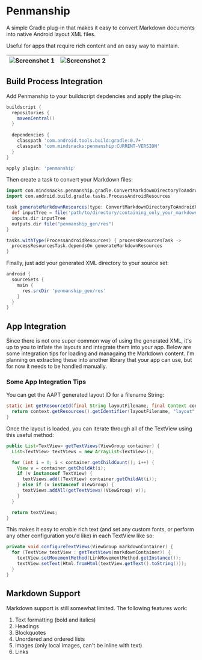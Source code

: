 # Penmanship

A simple Gradle plug-in that makes it easy to convert Markdown documents into native Android layout XML files.

Useful for apps that require rich content and an easy way to maintain.

| ![Screenshot 1](https://raw.github.com/mindsnacks/penmanship/master/readme_assets/penmanship_1.png)         | ![Screenshot 2](https://raw.github.com/mindsnacks/penmanship/master/readme_assets/penmanship_2.png)           |
| ------------- | ------------- |

## Build Process Integration
Add Penmanship to your buildscript depdencies and apply the plug-in:

```groovy
buildscript {
  repositories {
    mavenCentral()
  }
  
  dependencies {
    classpath 'com.android.tools.build:gradle:0.7+'
    classpath 'com.mindsnacks:penmanship:CURRENT-VERSION'
  }
}

apply plugin: 'penmanship'
```

Then create a task to convert your Markdown files:

```groovy
import com.mindsnacks.penmanship.gradle.ConvertMarkdownDirectoryToAndroidResourcesDirectoryTask
import com.android.build.gradle.tasks.ProcessAndroidResources

task generateMarkdownResources(type: ConvertMarkdownDirectoryToAndroidResourcesDirectoryTask) {
  def inputTree = file('path/to/directory/containing_only_your_markdown/and_images')
  inputs.dir inputTree
  outputs.dir file("penmanship_gen/res")
}

tasks.withType(ProcessAndroidResources) { processResourcesTask ->
  processResourcesTask.dependsOn generateMarkdownResources
}
```

Finally, just add your generated XML directory to your source set:

```groovy
android {
  sourceSets {
    main {
      res.srcDir 'penmanship_gen/res'
    }
  }
}
```

## App Integration

Since there is not one super common way of using the generated XML, it's up to you to inflate the layouts and integrate them into your app. Below are some integration tips for loading and managaing the Markdown content. I'm planning on extracting these into another library that your app can use, but for now it needs to be handled manually.

### Some App Integration Tips

You can get the AAPT generated layout ID for a filename String:

```java
static int getResourceId(final String layoutFilename, final Context context) {
  return context.getResources().getIdentifier(layoutFilename, "layout", context.getPackageName());
}
```

Once the layout is loaded, you can iterate through all of the TextView using this useful method:

```java
public List<TextView> getTextViews(ViewGroup container) {
  List<TextView> textViews = new ArrayList<TextView>();

  for (int i = 0; i < container.getChildCount(); i++) {
    View v = container.getChildAt(i);
    if (v instanceof TextView) {
      textViews.add((TextView) container.getChildAt(i));
    } else if (v instanceof ViewGroup) {
      textViews.addAll(getTextViews((ViewGroup) v));
    }
  }

  return textViews;
}

``` 

This makes it easy to enable rich text (and set any custom fonts, or perform any other configuration you'd like) in each TextView like so:

```java
private void configureTextViews(ViewGroup markdownContainer) {
  for (TextView textView : getTextViews(markdownContainer)) {
    textView.setMovementMethod(LinkMovementMethod.getInstance());
    textView.setText(Html.fromHtml(textView.getText().toString()));
  }
}
```

## Markdown Support
Markdown support is still somewhat limited. The following features work:

1. Text formatting (bold and italics)
2. Headings
3. Blockquotes
4. Unordered and ordered lists
5. Images (only local images, can't be inline with text)
6. Links

